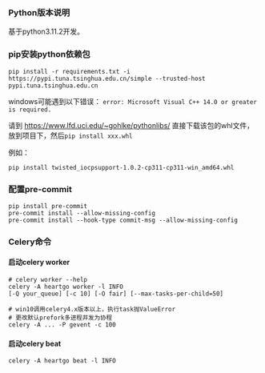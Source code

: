 ### Python版本说明

基于python3.11.2开发。

### pip安装python依赖包

```shell
pip install -r requirements.txt -i https://pypi.tuna.tsinghua.edu.cn/simple --trusted-host pypi.tuna.tsinghua.edu.cn
```

windows可能遇到以下错误：
`error: Microsoft Visual C++ 14.0 or greater is required.`

请到 <https://www.lfd.uci.edu/~gohlke/pythonlibs/> 直接下载该包的whl文件，放到项目下，然后`pip install xxx.whl`

例如：

```shell
pip install twisted_iocpsupport‑1.0.2‑cp311‑cp311‑win_amd64.whl
```

### 配置pre-commit

```shell
pip install pre-commit
pre-commit install --allow-missing-config
pre-commit install --hook-type commit-msg --allow-missing-config
```

### Celery命令

#### 启动celery worker

```shell
# celery worker --help
celery -A heartgo worker -l INFO
[-Q your_queue] [-c 10] [-O fair] [--max-tasks-per-child=50]

# win10调用celery4.x版本以上，执行task抛ValueError
# 更改默认prefork多进程并发为协程
celery -A ... -P gevent -c 100
```

#### 启动celery beat

```shell
celery -A heartgo beat -l INFO
```